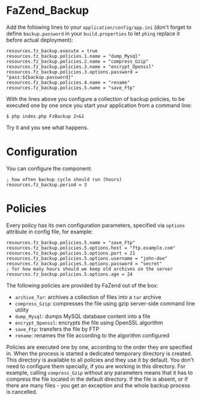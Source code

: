 # FaZend\_Backup #

Add the following lines to your `application/config/app.ini` (don't forget to define `backup.password` in your `build.properties` to let `phing` replace it before actual deployment):

```
resources.fz_backup.execute = true
resources.fz_backup.policies.1.name = "dump_Mysql"
resources.fz_backup.policies.2.name = "compress_Gzip"
resources.fz_backup.policies.3.name = "encrypt_Openssl"
resources.fz_backup.policies.3.options.password = "pass:${backup.password}"
resources.fz_backup.policies.4.name = "rename"
resources.fz_backup.policies.5.name = "save_Ftp"
```

With the lines above you configure a collection of backup policies, to be executed one by one once you start your application from a command line:

```
$ php index.php FzBackup 2>&1
```

Try it and you see what happens.

# Configuration #

You can configure the component:

```
; how often backup cycle should run (hours)
resources.fz_backup.period = 3
```

# Policies #

Every policy has its own configuration parameters, specified via `options` attribute in config file, for example:

```
resources.fz_backup.policies.5.name = "save_Ftp"
resources.fz_backup.policies.5.options.host = "ftp.example.com"
resources.fz_backup.policies.5.options.port = 21
resources.fz_backup.policies.5.options.username = "john-doe"
resources.fz_backup.policies.5.options.password = "secret"
; for how many hours should we keep old archives on the server
resources.fz_backup.policies.5.options.age = 24
```

The following policies are provided by FaZend out of the box:

  * `archive_Tar`: archives a collection of files into a `tar` archive
  * `compress_Gzip`: compresses the file using gzip server-side command line utility
  * `dump_Mysql`: dumps MySQL database content into a file
  * `encrypt_Openssl`: encrypts the file using OpenSSL algorithm
  * `save_Ftp`: transfers the file by FTP
  * `rename`: renames the file according to the algorithm configured

Policies are executed one by one, according to the order they are specified in. When the process is started a dedicated temporary directory is created. This directory is available to all policies and they use it by default. You don't need to configure them specially, if you are working in this directory. For example, calling `compress_Gzip` without any parameters means that it has to compress the file located in the default directory. If the file is absent, or if there are many files - you get an exception and the whole backup process is cancelled.